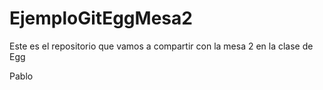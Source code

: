 # EjemploGitEggMesa2
Este es el repositorio que vamos a compartir con la mesa 2 en la clase de Egg

Pablo
